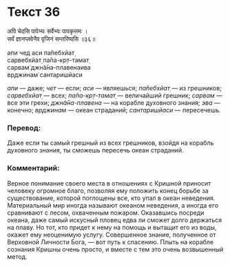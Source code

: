 # Текст 36

अपि चेदसि पापेभ्यः सर्वेभ्यः पापकृत्तमः ।  
सर्वं ज्ञानप्लवेनैव वृजिनं सन्तरिष्यसि ॥३६॥

апи чед аси па̄пебхйат̣  
сарвебхйат̣ па̄па-кр̣т-тамат̣  
сарвам̇ джн̃а̄на-плавенаива  
вр̣джинам̇ сантаришйаси

_апи_ — даже; _чет_ — если; _аси_ — являешься; _па̄пебхйат̣_ — из грешников; _сарвебхйат̣_ — всех; _па̄па-кр̣т-тамат̣_ — величайший грешник; _сарвам_ — все эти грехи; _джн̃а̄на-плавена_ — на корабле духовного знания; _эва_ — конечно; _вр̣джинам_ — океан страданий; _сантаришйаси_ — пересечешь.

### Перевод:

Даже если ты самый грешный из всех грешников, взойдя на корабль духовного знания, ты сможешь пересечь океан страданий.

### Комментарий:

Верное понимание своего места в отношениях с Кришной приносит человеку огромное благо, позволяя ему положить конец борьбе за существование, которой поглощены все, кто упал в океан неведения. Материальный мир иногда называют океаном неведения, а иногда его сравнивают с лесом, охваченным пожаром. Оказавшись посреди океана, даже самый искусный пловец едва ли сможет долго держаться на плаву. Но тот, кто придет к нему на помощь и вытащит его из воды, окажет ему неоценимую услугу. Совершенное знание, полученное от Верховной Личности Бога, — вот путь к спасению. Плыть на корабле сознания Кришны очень просто, и вместе с тем это очень возвышенный метод.
